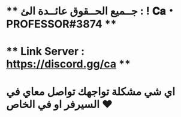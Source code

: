 # ** جــميع الحــقوق عائــدة الئ : !         𝐂𝐚・PROFESSOR#3874 **
# ** Link Server : https://discord.gg/ca **
# **اي شي مشكلة تواجهك تواصل معاي في السيرفر او في الخاص ♥**
